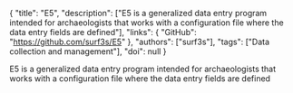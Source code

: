 {
  "title": "E5",
  "description": ["E5 is a generalized data entry program intended for archaeologists that works with a configuration file where the data entry fields are defined"],
  "links": {
    "GitHub": "https://github.com/surf3s/E5"
  },
  "authors": ["surf3s"],
  "tags": ["Data collection and management"],
  "doi": null
}

<!-- Generated by csv2md.R – do not edit by hand -->

E5 is a generalized data entry program intended for archaeologists that works with a configuration file where the data entry fields are defined